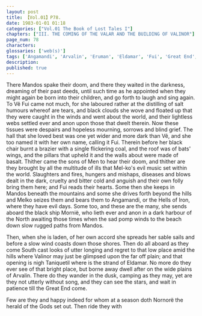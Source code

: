 ```yaml
---
layout: post
title: 【Vol.01】P78.
date: 1983-01-01 01:18
categories: ["Vol.01 The Book of Lost Tales I"]
chapters: ["III. THE COMING OF THE VALAR AND THE BUILDING OF VALINOR"]
page_num: 78
characters: 
glossaries: ['web(s)']
tags: ['Angamandi', 'Arvalin', 'Eruman', 'Eldamar', 'Fui', 'Great End', 'Hells of Iron']
description: 
published: true
---
```


There Mandos spake their doom, and there they waited in the darkness, dreaming of their past deeds, until such time as he appointed when they might again be born into their children, and go forth to laugh and sing again. To Vê Fui came not much, for she laboured rather at the distilling of salt humours whereof are tears, and black clouds she wove and floated up that they were caught in the winds and went about the world, and their lightless webs settled ever and anon upon those that dwelt therein. Now these tissues were despairs and hopeless mourning, sorrows and blind grief. The hall that she loved best was one yet wider and more dark than Vê, and she too named it with her own name, calling it Fui. Therein before her black chair burnt a brazier with a single flickering coal, and the roof was of bats' wings, and the pillars that upheld it and the walls about were made of basalt. Thither came the sons of Men to hear their doom, and thither are they brought by all the multitude of ills that Mel-ko's evil music set within the world. Slaughters and fires, hungers and mishaps, diseases and blows dealt in the dark, cruelty and bitter cold and anguish and their own folly bring them here; and Fui reads their hearts. Some then she keeps in Mandos beneath the mountains and some she drives forth beyond the hills and Melko seizes them and bears them to Angamandi, or the Hells of Iron, where they have evil days. Some too, and these are the many, she sends aboard the black ship Mornië, who lieth ever and anon in a dark harbour of the North awaiting those times when the sad pomp winds to the beach down slow rugged paths from Mandos.

Then, when she is laden, of her own accord she spreads her sable sails and before a slow wind coasts down those shores. Then do all aboard as they come South cast looks of utter longing and regret to that low place amid the hills where Valinor may just be glimpsed upon the far off plain; and that opening is nigh Taniquetil where is the strand of Eldamar. No more do they ever see of that bright place, but borne away dwell after on the wide plains of Arvalin. There do they wander in the dusk, camping as they may, yet are they not utterly without song, and they can see the stars, and wait in patience till the Great End come.

Few are they and happy indeed for whom at a season doth Nornorë the herald of the Gods set out. Then ride they with

